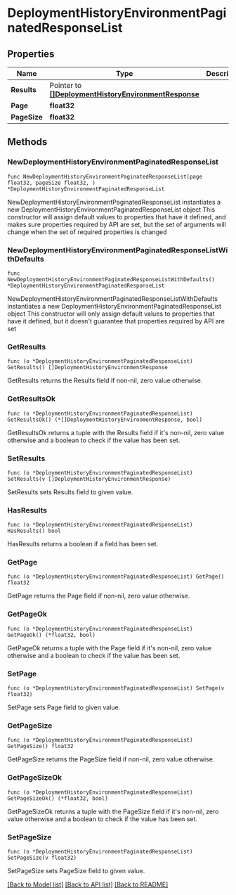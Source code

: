 # DeploymentHistoryEnvironmentPaginatedResponseList

## Properties

Name | Type | Description | Notes
------------ | ------------- | ------------- | -------------
**Results** | Pointer to [**[]DeploymentHistoryEnvironmentResponse**](DeploymentHistoryEnvironmentResponse.md) |  | [optional] 
**Page** | **float32** |  | 
**PageSize** | **float32** |  | 

## Methods

### NewDeploymentHistoryEnvironmentPaginatedResponseList

`func NewDeploymentHistoryEnvironmentPaginatedResponseList(page float32, pageSize float32, ) *DeploymentHistoryEnvironmentPaginatedResponseList`

NewDeploymentHistoryEnvironmentPaginatedResponseList instantiates a new DeploymentHistoryEnvironmentPaginatedResponseList object
This constructor will assign default values to properties that have it defined,
and makes sure properties required by API are set, but the set of arguments
will change when the set of required properties is changed

### NewDeploymentHistoryEnvironmentPaginatedResponseListWithDefaults

`func NewDeploymentHistoryEnvironmentPaginatedResponseListWithDefaults() *DeploymentHistoryEnvironmentPaginatedResponseList`

NewDeploymentHistoryEnvironmentPaginatedResponseListWithDefaults instantiates a new DeploymentHistoryEnvironmentPaginatedResponseList object
This constructor will only assign default values to properties that have it defined,
but it doesn't guarantee that properties required by API are set

### GetResults

`func (o *DeploymentHistoryEnvironmentPaginatedResponseList) GetResults() []DeploymentHistoryEnvironmentResponse`

GetResults returns the Results field if non-nil, zero value otherwise.

### GetResultsOk

`func (o *DeploymentHistoryEnvironmentPaginatedResponseList) GetResultsOk() (*[]DeploymentHistoryEnvironmentResponse, bool)`

GetResultsOk returns a tuple with the Results field if it's non-nil, zero value otherwise
and a boolean to check if the value has been set.

### SetResults

`func (o *DeploymentHistoryEnvironmentPaginatedResponseList) SetResults(v []DeploymentHistoryEnvironmentResponse)`

SetResults sets Results field to given value.

### HasResults

`func (o *DeploymentHistoryEnvironmentPaginatedResponseList) HasResults() bool`

HasResults returns a boolean if a field has been set.

### GetPage

`func (o *DeploymentHistoryEnvironmentPaginatedResponseList) GetPage() float32`

GetPage returns the Page field if non-nil, zero value otherwise.

### GetPageOk

`func (o *DeploymentHistoryEnvironmentPaginatedResponseList) GetPageOk() (*float32, bool)`

GetPageOk returns a tuple with the Page field if it's non-nil, zero value otherwise
and a boolean to check if the value has been set.

### SetPage

`func (o *DeploymentHistoryEnvironmentPaginatedResponseList) SetPage(v float32)`

SetPage sets Page field to given value.


### GetPageSize

`func (o *DeploymentHistoryEnvironmentPaginatedResponseList) GetPageSize() float32`

GetPageSize returns the PageSize field if non-nil, zero value otherwise.

### GetPageSizeOk

`func (o *DeploymentHistoryEnvironmentPaginatedResponseList) GetPageSizeOk() (*float32, bool)`

GetPageSizeOk returns a tuple with the PageSize field if it's non-nil, zero value otherwise
and a boolean to check if the value has been set.

### SetPageSize

`func (o *DeploymentHistoryEnvironmentPaginatedResponseList) SetPageSize(v float32)`

SetPageSize sets PageSize field to given value.



[[Back to Model list]](../README.md#documentation-for-models) [[Back to API list]](../README.md#documentation-for-api-endpoints) [[Back to README]](../README.md)


